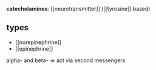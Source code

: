 **catecholamines**: [[neurotransmitter]] ([[tyrosine]] based)

## types
- [[norepinephrine]]
- [[epinephrine]]

alpha- and beta- $\Rightarrow$ act via second messengers